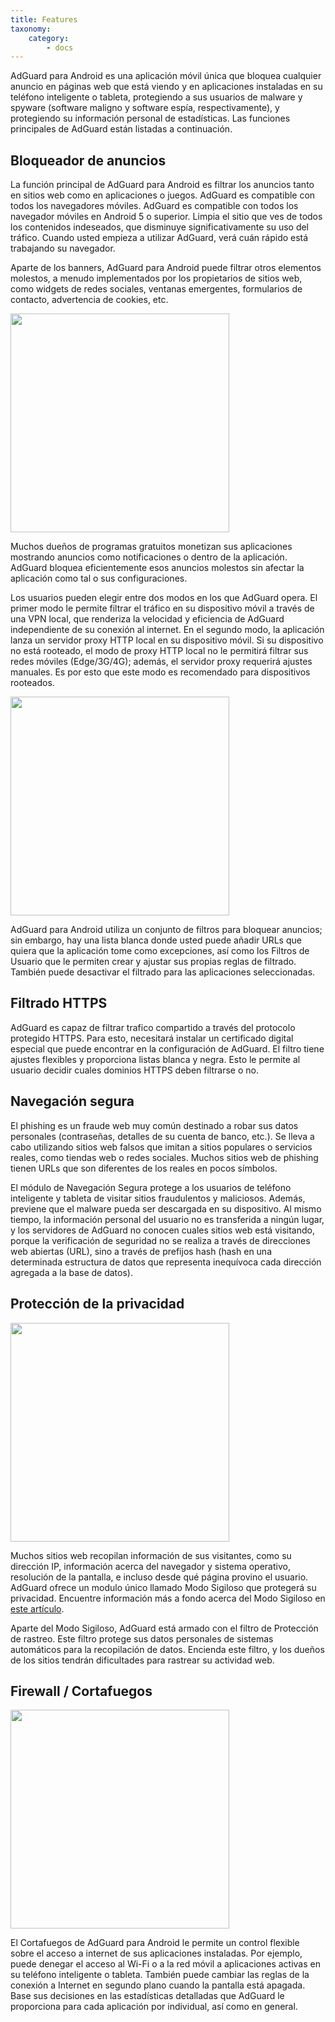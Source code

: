 ```yaml
---
title: Features
taxonomy:
    category:
        - docs
---
```


AdGuard para Android es una aplicación móvil única que bloquea cualquier anuncio en páginas web que está viendo y en aplicaciones instaladas en su teléfono inteligente o tableta, protegiendo a sus usuarios de malware y spyware (software maligno y software espía, respectivamente), y protegiendo su información personal de estadísticas. Las funciones principales de AdGuard están listadas a continuación.

## Bloqueador de anuncios

La función principal de AdGuard para Android es filtrar los anuncios tanto en sitios web como en aplicaciones o juegos. AdGuard es compatible con todos los navegadores móviles. AdGuard es compatible con todos los navegador móviles en Android 5 o superior. Limpia el sitio que ves de todos los contenidos indeseados, que disminuye significativamente su uso del tráfico. Cuando usted empieza a utilizar AdGuard, verá cuán rápido está trabajando su navegador.

Aparte de los banners, AdGuard para Android puede filtrar otros elementos molestos, a menudo implementados por los propietarios de sitios web, como widgets de redes sociales, ventanas emergentes, formularios de contacto, advertencia de cookies, etc.

<img src="https://cdn.adguard.com/public/Adguard/kb/en/Android/home_protection_enable_light_en.jpg" width="350">

Muchos dueños de programas gratuitos monetizan sus aplicaciones mostrando anuncios como notificaciones o dentro de la aplicación. AdGuard bloquea eficientemente esos anuncios molestos sin afectar la aplicación como tal o sus configuraciones.

Los usuarios pueden elegir entre dos modos en los que AdGuard opera. El primer modo le permite filtrar el tráfico en su dispositivo móvil a través de una VPN local, que renderiza la velocidad y eficiencia de AdGuard independiente de su conexión al internet. En el segundo modo, la aplicación lanza un servidor proxy HTTP local en su dispositivo móvil. Si su dispositivo no está rooteado, el modo de proxy HTTP local no le permitirá filtrar sus redes móviles (Edge/3G/4G); además, el servidor proxy requerirá ajustes manuales. Es por esto que este modo es recomendado para dispositivos rooteados.

<img src="https://cdn.adguard.com/public/Adguard/kb/en/Android/filter_groups_en.jpg" width="350">

AdGuard para Android utiliza un conjunto de filtros para bloquear anuncios; sin embargo, hay una lista blanca donde usted puede añadir URLs que quiera que la aplicación tome como excepciones, así como los Filtros de Usuario que le permiten crear y ajustar sus propias reglas de filtrado. También puede desactivar el filtrado para las aplicaciones seleccionadas.

## Filtrado HTTPS

AdGuard es capaz de filtrar trafico compartido a través del protocolo protegido HTTPS. Para esto, necesitará instalar un certificado digital especial que puede encontrar en la configuración de AdGuard. El filtro tiene ajustes flexibles y proporciona listas blanca y negra. Esto le permite al usuario decidir cuales dominios HTTPS deben filtrarse o no.

## Navegación segura

El phishing es un fraude web muy común destinado a robar sus datos personales (contraseñas, detalles de su cuenta de banco, etc.). Se lleva a cabo utilizando sitios web falsos que imitan a sitios populares o servicios reales, como tiendas web o redes sociales. Muchos sitios web de phishing tienen URLs que son diferentes de los reales en pocos símbolos.

El módulo de Navegación Segura protege a los usuarios de teléfono inteligente y tableta de visitar sitios fraudulentos y maliciosos. Además, previene que el malware pueda ser descargada en su dispositivo. Al mismo tiempo, la información personal del usuario no es transferida a ningún lugar, y los servidores de AdGuard no conocen cuales sitios web  está visitando, porque la verificación de seguridad no se realiza a través de direcciones web abiertas (URL), sino a través de prefijos hash (hash en una determinada estructura de datos que representa inequívoca cada dirección agregada a la base de datos).

## Protección de la privacidad

<img src="https://cdn.adguard.com/public/Adguard/kb/en/Android/stealth_mode_enable_1_en.jpg" width="350">

Muchos sitios web recopilan información de sus visitantes, como su dirección IP, información acerca del navegador y sistema operativo, resolución de la pantalla, e incluso desde qué página provino el usuario. AdGuard ofrece un modulo único llamado Modo Sigiloso que protegerá su privacidad. Encuentre información más a fondo acerca del Modo Sigiloso en [este artículo](https://kb.adguard.com/en/general/stealth-mode).

Aparte del Modo Sigiloso, AdGuard está armado con el filtro de Protección de rastreo. Este filtro protege sus datos personales de sistemas automáticos para la recopilación de datos. Encienda este filtro, y los dueños de los sitios tendrán dificultades para rastrear su actividad web.

## Firewall / Cortafuegos

<img src="https://cdn.adguard.com/public/Adguard/kb/en/Android/chart_app_chrome_en.jpg" width="350">

El Cortafuegos de AdGuard para Android le permite un control flexible sobre el acceso a internet de sus aplicaciones instaladas. Por ejemplo, puede denegar el acceso al Wi-Fi o a la red móvil  a aplicaciones activas en su teléfono inteligente o tableta. También puede cambiar las reglas de la conexión a Internet en segundo plano cuando la pantalla está apagada. Base sus decisiones en las estadísticas detalladas que AdGuard le proporciona para cada aplicación por individual, así como en general.
